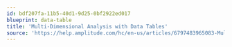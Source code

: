 ```yaml
---
id: bdf207fa-11b5-40d1-9d25-0bf2922ed017
blueprint: data-table
title: 'Multi-Dimensional Analysis with Data Tables'
source: 'https://help.amplitude.com/hc/en-us/articles/6797483965083-Multi-dimensional-analysis-with-Data-Tables'
---
```

